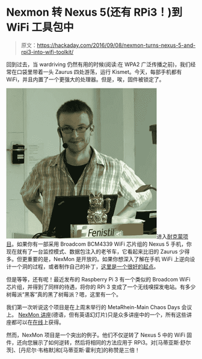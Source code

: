 # Nexmon 转 Nexus 5(还有 RPi3！)到 WiFi 工具包中

> 原文：<https://hackaday.com/2016/09/08/nexmon-turns-nexus-5-and-rpi3-into-wifi-toolkit/>

回到过去，当 wardriving 仍然有用的时候(阅读:在 WPA2 广泛传播之前)，我们经常在口袋里带着一头 Zaurus 四处游荡，运行 Kismet。今天，每部手机都有 WiFi，并且内置了一个更强大的处理器。但是，唉，固件被锁定了。

![mrmcd16-7748-deu-nexmon_-_make_wi-fi_hacking_on_smartphones_great_again_sdmp4-shot0005_thumbnail](img/e9416bf805540aa119c6067c4ca30d46.png)进入[耐克蒙项目](https://dev.seemoo.tu-darmstadt.de/bcm/bcm-public)。如果你有一部采用 Broadcom BCM4339 WiFi 芯片组的 Nexus 5 手机，你现在就有了一台监控模式、数据包注入的老爷车，它看起来比旧的 Zaurus 少得多。但更重要的是，NexMon 是开放的。如果你想深入了解在手机 WiFi 上逆向设计一个洞的过程，或者制作自己的补丁，[这里是一个很好的起点](http://arxiv.org/abs/1601.07077)。

但是等等，还有呢！最近发布的 Raspberry Pi 3 有一个类似的 Broadcom WiFi 芯片组，并得到了同样的待遇，将你的 RPi 3 变成了一个无线嗅探发电站。有多少树莓派“黑客”真的黑了树莓派？嗯，这里有一个。

我们第一次听说这个项目是在上周末举行的 MetaRhein-Main Chaos Days 会议上。 [NexMon 讲座](https://media.ccc.de/v/MRMCD16-7748-nexmon_-_make_wi-fi_hacking_on_smartphones_great_again)(德语，但有英语幻灯片)只是众多讲座中的一个，所有这些讲座都可以在[在线](https://media.ccc.de/c/mrmcd16)上获得。

然而，NexMon 项目是一个突出的例子。他们不仅逆转了 Nexus 5 中的 WiFi 固件，还向您展示了如何逆转，然后将相同的方法应用于 RPi3。对[马蒂亚斯·舒尔茨]、[丹尼尔·韦格默]和[马蒂亚斯·霍利克]的称赞是三倍！